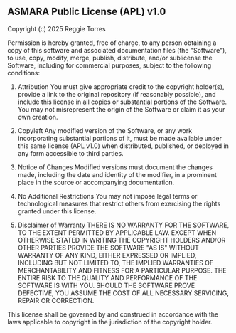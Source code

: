 ## ASMARA Public License (APL) v1.0
Copyright (c) 2025 Reggie Torres

Permission is hereby granted, free of charge, to any person obtaining a copy of this software
and associated documentation files (the "Software"), to use, copy, modify, merge, publish,
distribute, and/or sublicense the Software, including for commercial purposes, subject to the
following conditions:

1. Attribution
   You must give appropriate credit to the copyright holder(s), provide a link to the
   original repository (if reasonably possible), and include this license in all copies or
   substantial portions of the Software. You may not misrepresent the origin of the Software
   or claim it as your own creation.

2. Copyleft
   Any modified version of the Software, or any work incorporating substantial portions of it,
   must be made available under this same license (APL v1.0) when
   distributed, published, or deployed in any form accessible to third parties.

3. Notice of Changes
   Modified versions must document the changes made, including the date and identity of the
   modifier, in a prominent place in the source or accompanying documentation.

4. No Additional Restrictions
   You may not impose legal terms or technological measures that restrict others from
   exercising the rights granted under this license.

5. Disclaimer of Warranty
   THERE IS NO WARRANTY FOR THE SOFTWARE, TO THE EXTENT PERMITTED BY APPLICABLE LAW.
   EXCEPT WHEN OTHERWISE STATED IN WRITING THE COPYRIGHT HOLDERS AND/OR OTHER
   PARTIES PROVIDE THE SOFTWARE "AS IS" WITHOUT WARRANTY OF ANY KIND, EITHER
   EXPRESSED OR IMPLIED, INCLUDING BUT NOT LIMITED TO, THE IMPLIED WARRANTIES
   OF MERCHANTABILITY AND FITNESS FOR A PARTICULAR PURPOSE. THE ENTIRE RISK TO THE
   QUALITY AND PERFORMANCE OF THE SOFTWARE IS WITH YOU. SHOULD THE SOFTWARE PROVE
   DEFECTIVE, YOU ASSUME THE COST OF ALL NECESSARY SERVICING, REPAIR OR CORRECTION.

This license shall be governed by and construed in accordance with the laws applicable to
copyright in the jurisdiction of the copyright holder.

